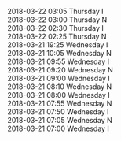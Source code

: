 2018-03-22 03:05 Thursday  I  
2018-03-22 03:00 Thursday  N  
2018-03-22 02:30 Thursday  I  
2018-03-22 02:25 Thursday  N  
2018-03-21 19:25 Wednesday  I  
2018-03-21 10:05 Wednesday  N  
2018-03-21 09:55 Wednesday  I  
2018-03-21 09:20 Wednesday  N  
2018-03-21 09:00 Wednesday  I  
2018-03-21 08:10 Wednesday  N  
2018-03-21 08:00 Wednesday  I  
2018-03-21 07:55 Wednesday  N  
2018-03-21 07:50 Wednesday  I  
2018-03-21 07:05 Wednesday  N  
2018-03-21 07:00 Wednesday  I  

